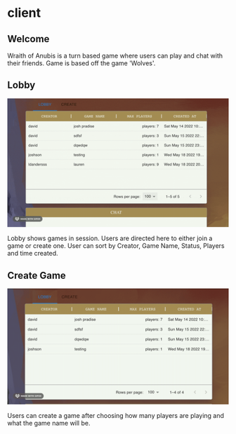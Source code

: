 # client

## Welcome
Wraith of Anubis is a turn based game where users can play and chat with their friends. Game is based off the game 'Wolves'.

## Lobby
![](/rah-client/assets/Showinglobby.gif)

Lobby shows games in session. Users are directed here to either join a game or create one. User can sort by Creator, Game Name, Status, Players and time created.

## Create Game
![](/rah-client/assets/Createit.gif)

Users can create a game after choosing how many players are playing and what the game name will be.